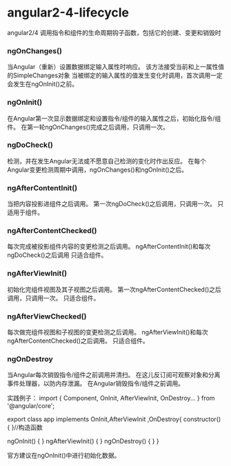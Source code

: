 # angular2-4-lifecycle
angular2/4 调用指令和组件的生命周期钩子函数，包括它的创建、变更和销毁时

### ngOnChanges()	
当Angular（重新）设置数据绑定输入属性时响应。 该方法接受当前和上一属性值的SimpleChanges对象
当被绑定的输入属性的值发生变化时调用，首次调用一定会发生在ngOnInit()之前。

### ngOnInit()	
在Angular第一次显示数据绑定和设置指令/组件的输入属性之后，初始化指令/组件。
在第一轮ngOnChanges()完成之后调用，只调用一次。

### ngDoCheck()	
检测，并在发生Angular无法或不愿意自己检测的变化时作出反应。
在每个Angular变更检测周期中调用，ngOnChanges()和ngOnInit()之后。

### ngAfterContentInit()	
当把内容投影进组件之后调用。
第一次ngDoCheck()之后调用，只调用一次。
只适用于组件。

### ngAfterContentChecked()	
每次完成被投影组件内容的变更检测之后调用。
ngAfterContentInit()和每次ngDoCheck()之后调用
只适合组件。

### ngAfterViewInit()	
初始化完组件视图及其子视图之后调用。
第一次ngAfterContentChecked()之后调用，只调用一次。
只适合组件。

### ngAfterViewChecked()	
每次做完组件视图和子视图的变更检测之后调用。
ngAfterViewInit()和每次ngAfterContentChecked()之后调用。
只适合组件。

### ngOnDestroy	
当Angular每次销毁指令/组件之前调用并清扫。 在这儿反订阅可观察对象和分离事件处理器，以防内存泄漏。
在Angular销毁指令/组件之前调用。

实践例子：
import { Component, OnInit, AfterViewInit, OnDestroy... } from '@angular/core';

export class app implements OnInit,AfterViewInit ,OnDestroy{
  constructor() { }//构造函数

  ngOnInit() { }
  ngAfterViewInit() { }
  ngOnDestroy() { }
}

官方建议在ngOnInit()中进行初始化数据。

